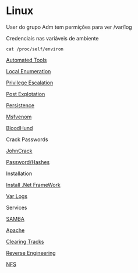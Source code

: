 # Linux

User do grupo Adm tem permições para ver /var/log

Credenciais nas variáveis de ambiente

`cat /proc/self/environ`

[Automated Tools](Linux%20302a6aab6ff64e678e2be2635914552b/Automated%20Tools%201fdeb02542204658bc6d7418345f21fb.md)

[Local Enumeration](Linux%20302a6aab6ff64e678e2be2635914552b/Local%20Enumeration%20e90d58006ab448abbf49959b88c17772.md)

[Privilege Escalation](Linux%20302a6aab6ff64e678e2be2635914552b/Privilege%20Escalation%20666fbc8472a6426690df085e8d884429.md)

[Post Explotation](Linux%20302a6aab6ff64e678e2be2635914552b/Post%20Explotation%200646fb0a06e145d7934c644ba6736550.md)

[Persistence](Linux%20302a6aab6ff64e678e2be2635914552b/Persistence%203af436c697f24d4f94e9ceb794c09055.md)

[Msfvenom](Linux%20302a6aab6ff64e678e2be2635914552b/Msfvenom%203981ac6872914122aeb00a760656f87e.md)

[BloodHund](Linux%20302a6aab6ff64e678e2be2635914552b/BloodHund%20134448fd13354c0f9b83b715eeea757b.md)

Crack Passwords

[JohnCrack](Linux%20302a6aab6ff64e678e2be2635914552b/JohnCrack%20bb80f12862664f40866cdf1a86a8e46f.md)

[Password/Hashes](Linux%20302a6aab6ff64e678e2be2635914552b/Password%20Hashes%20b38ffc1abb1946978d69f1c2a767e5ca.md)

Installation

[Install .Net FrameWork](Linux%20302a6aab6ff64e678e2be2635914552b/Install%20Net%20FrameWork%2085cb5269df704566b9c84a441aaf53e7.md)

[Var Logs](Linux%20302a6aab6ff64e678e2be2635914552b/Var%20Logs%20f1629d2fc3c84e70a194426027f3f42b.md)

Services

[SAMBA](Linux%20302a6aab6ff64e678e2be2635914552b/SAMBA%20ed78c0b745294bdc9455a66318de17be.md)

[Apache](Linux%20302a6aab6ff64e678e2be2635914552b/Apache%20baeba319459a44d5ac741240daf8d5a6.md)

[Clearing Tracks](Linux%20302a6aab6ff64e678e2be2635914552b/Clearing%20Tracks%20c65a97f8d9424d62b9231eff9ef0bca0.md)

[Reverse Engineering](Linux%20302a6aab6ff64e678e2be2635914552b/Reverse%20Engineering%20d0ea6212a7fd475fb16dbeaa86e76767.md)

[NFS](Linux%20302a6aab6ff64e678e2be2635914552b/NFS%206afaf20850e647599d441a6ade93b849.md)